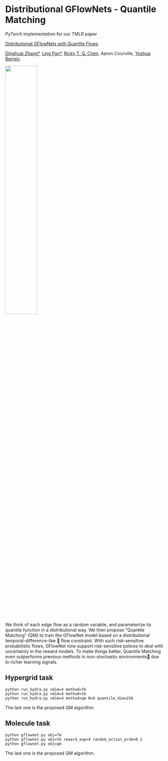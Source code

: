 # Distributional GFlowNets - Quantile Matching

[//]: # (---)

PyTorch implementation for our TMLR paper 

[Distributional GFlowNets with Quantile Flows](https://arxiv.org/abs/2302.05793).

[Dinghuai Zhang\*](https://zdhnarsil.github.io/), [Ling Pan\*](https://ling-pan.github.io/), [Ricky T. Q. Chen](https://rtqichen.github.io//), Aaron Courville, [Yoshua Bengio](https://yoshuabengio.org/).


<!-- <p align="center"> -->
<img src="https://s1.ax1x.com/2023/05/27/p9Lfjn1.png" border="0" width=45% class="center" />
<!-- </p> -->


We think of each edge flow as a random variable, and parameterize its quantile function in a distributional way. 
We then propose "Quantile Matching" (QM) to train the GFlowNet model based on a distributional temporal-difference-like 🤖 flow constraint.
With such risk-sensitive probabilistic flows, GFlowNet now support risk-sensitive polices to deal with uncertainty in the reward models.
To make things better, Quantile Matching even outperforms previous methods in non-stochastic environments🔬 due to richer learning signals.

[//]: # (---)

## Hypergrid task
```
python run_hydra.py ndim=4 method=fm
python run_hydra.py ndim=4 method=tb
python run_hydra.py ndim=4 method=qm N=8 quantile_dim=256
```
The last one is the proposed QM algorithm.

## Molecule task
```
python gflownet.py obj=fm
python gflownet.py obj=tb reward_exp=4 random_action_prob=0.1
python gflownet.py obj=qm
```
The last one is the proposed QM algorithm.